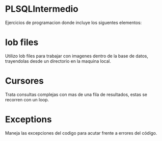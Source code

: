# PLSQLIntermedio
Ejercicios de programacion donde incluye los siguentes elementos:

# lob files
Utilizo lob files para trabajar con imagenes dentro de la base de datos, trayendolas desde un directorio en la maquina local.
# Cursores
Trata consultas complejas con mas de una fila de resultados, estas se recorren con un loop.
# Exceptions 
Maneja las excepciones del codigo para acutar frente a errores del código.
